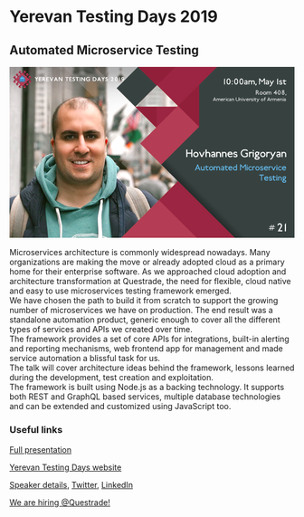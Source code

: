 # Yerevan Testing Days 2019

## Automated Microservice Testing

![alt text](/image/ytd2019.png)

Microservices architecture is commonly widespread nowadays. Many organizations are making the move or already adopted cloud as a primary home for their enterprise software. As we approached cloud adoption and architecture transformation at Questrade, the need for flexible, cloud native and easy to use microservices testing framework emerged.  
We have chosen the path to build it from scratch to support the growing number of microservices we have on production. The end result was a standalone automation product, generic enough to cover all the different types of services and APIs we created over time.  
The framework provides a set of core APIs for integrations, built-in alerting and reporting mechanisms, web frontend app for management and made service automation a blissful task for us.  
The talk will cover architecture ideas behind the framework, lessons learned during the development, test creation and exploitation.  
The framework is built using Node.js as a backing technology. It supports both REST and GraphQL based services, multiple database technologies and can be extended and customized using JavaScript too.

### Useful links

[Full presentation](https://docs.google.com/presentation/d/1rfYhcnAY7Epo7RjCbzxPfh0FI39Na7fsLGLa1O7yAc8/)  

[Yerevan Testing Days website](https://evntestingdays.com)  

[Speaker details](https://evntestingdays.com/hovhannes-grigoryan.html),
[Twitter](https://twitter.com/hovgrig),
[LinkedIn](https://www.linkedin.com/in/hovgrig)

[We are hiring @Questrade!](https://www.questrade.com/careers)
